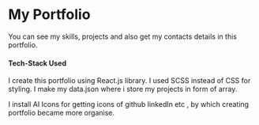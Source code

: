 # My Portfolio
You can see my skills, projects and also get my contacts details in this portfolio.


#### Tech-Stack Used

I create this portfolio using React.js library.
I used SCSS instead of CSS for styling.
I make my data.json where i store my projects in form of array.

I install AI Icons for getting icons of github linkedIn etc , by which creating portfolio became more organise.





